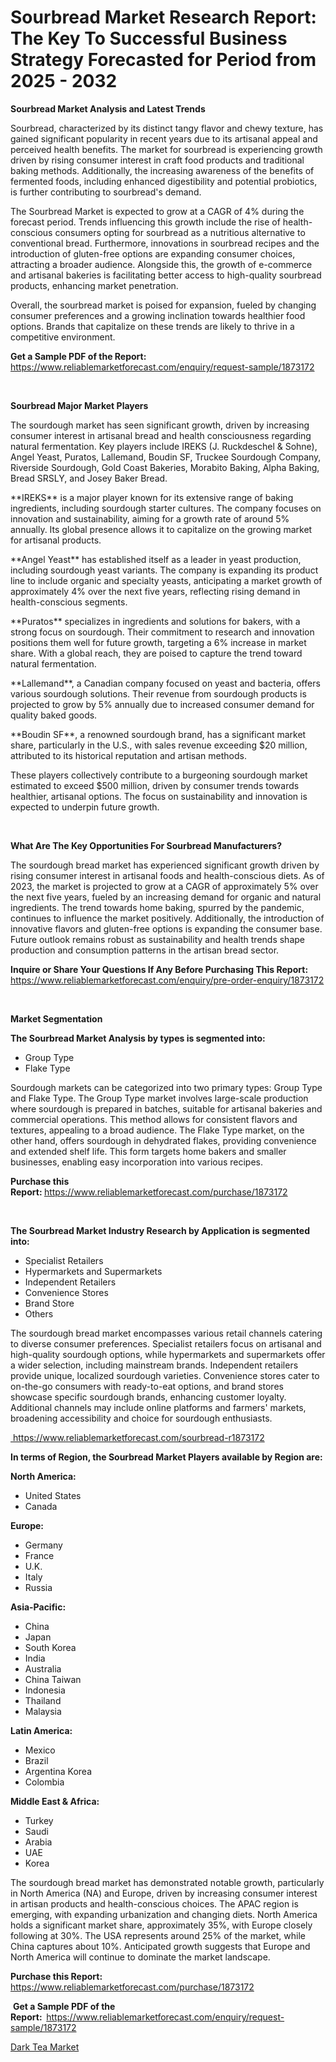 <p><h1>Sourbread Market Research Report: The Key To Successful Business Strategy Forecasted for Period from 2025 - 2032</h1></p><p><strong>Sourbread Market Analysis and Latest Trends</strong></p>
<p><p>Sourbread, characterized by its distinct tangy flavor and chewy texture, has gained significant popularity in recent years due to its artisanal appeal and perceived health benefits. The market for sourbread is experiencing growth driven by rising consumer interest in craft food products and traditional baking methods. Additionally, the increasing awareness of the benefits of fermented foods, including enhanced digestibility and potential probiotics, is further contributing to sourbread's demand.</p><p>The Sourbread Market is expected to grow at a CAGR of 4% during the forecast period. Trends influencing this growth include the rise of health-conscious consumers opting for sourbread as a nutritious alternative to conventional bread. Furthermore, innovations in sourbread recipes and the introduction of gluten-free options are expanding consumer choices, attracting a broader audience. Alongside this, the growth of e-commerce and artisanal bakeries is facilitating better access to high-quality sourbread products, enhancing market penetration.</p><p>Overall, the sourbread market is poised for expansion, fueled by changing consumer preferences and a growing inclination towards healthier food options. Brands that capitalize on these trends are likely to thrive in a competitive environment.</p></p>
<p><strong>Get a Sample PDF of the Report:&nbsp;</strong> <a href="https://www.reliablemarketforecast.com/enquiry/request-sample/1873172?utm_campaign=1888&utm_medium=2&utm_source=Github&utm_content=ia&utm_term=15022025&utm_id=sourbread">https://www.reliablemarketforecast.com/enquiry/request-sample/1873172</a></p>
<p>&nbsp;</p>
<p><strong>Sourbread Major Market Players</strong></p>
<p><p>The sourdough market has seen significant growth, driven by increasing consumer interest in artisanal bread and health consciousness regarding natural fermentation. Key players include IREKS (J. Ruckdeschel & Sohne), Angel Yeast, Puratos, Lallemand, Boudin SF, Truckee Sourdough Company, Riverside Sourdough, Gold Coast Bakeries, Morabito Baking, Alpha Baking, Bread SRSLY, and Josey Baker Bread.</p><p>**IREKS** is a major player known for its extensive range of baking ingredients, including sourdough starter cultures. The company focuses on innovation and sustainability, aiming for a growth rate of around 5% annually. Its global presence allows it to capitalize on the growing market for artisanal products.</p><p>**Angel Yeast** has established itself as a leader in yeast production, including sourdough yeast variants. The company is expanding its product line to include organic and specialty yeasts, anticipating a market growth of approximately 4% over the next five years, reflecting rising demand in health-conscious segments.</p><p>**Puratos** specializes in ingredients and solutions for bakers, with a strong focus on sourdough. Their commitment to research and innovation positions them well for future growth, targeting a 6% increase in market share. With a global reach, they are poised to capture the trend toward natural fermentation.</p><p>**Lallemand**, a Canadian company focused on yeast and bacteria, offers various sourdough solutions. Their revenue from sourdough products is projected to grow by 5% annually due to increased consumer demand for quality baked goods.</p><p>**Boudin SF**, a renowned sourdough brand, has a significant market share, particularly in the U.S., with sales revenue exceeding $20 million, attributed to its historical reputation and artisan methods.</p><p>These players collectively contribute to a burgeoning sourdough market estimated to exceed $500 million, driven by consumer trends towards healthier, artisanal options. The focus on sustainability and innovation is expected to underpin future growth.</p></p>
<p>&nbsp;</p>
<p><strong>What Are The Key Opportunities For Sourbread Manufacturers?</strong></p>
<p><p>The sourdough bread market has experienced significant growth driven by rising consumer interest in artisanal foods and health-conscious diets. As of 2023, the market is projected to grow at a CAGR of approximately 5% over the next five years, fueled by an increasing demand for organic and natural ingredients. The trend towards home baking, spurred by the pandemic, continues to influence the market positively. Additionally, the introduction of innovative flavors and gluten-free options is expanding the consumer base. Future outlook remains robust as sustainability and health trends shape production and consumption patterns in the artisan bread sector.</p></p>
<p><strong>Inquire or Share Your Questions If Any Before Purchasing This Report:</strong> <a href="https://www.reliablemarketforecast.com/enquiry/pre-order-enquiry/1873172?utm_campaign=1888&utm_medium=2&utm_source=Github&utm_content=ia&utm_term=15022025&utm_id=sourbread">https://www.reliablemarketforecast.com/enquiry/pre-order-enquiry/1873172</a></p>
<p>&nbsp;</p>
<p><strong>Market Segmentation</strong></p>
<p><strong>The Sourbread Market Analysis by types is segmented into:</strong></p>
<p><ul><li>Group Type</li><li>Flake Type</li></ul></p>
<p><p>Sourdough markets can be categorized into two primary types: Group Type and Flake Type. The Group Type market involves large-scale production where sourdough is prepared in batches, suitable for artisanal bakeries and commercial operations. This method allows for consistent flavors and textures, appealing to a broad audience. The Flake Type market, on the other hand, offers sourdough in dehydrated flakes, providing convenience and extended shelf life. This form targets home bakers and smaller businesses, enabling easy incorporation into various recipes.</p></p>
<p><strong>Purchase this Report:&nbsp;</strong><a href="https://www.reliablemarketforecast.com/purchase/1873172?utm_campaign=1888&utm_medium=2&utm_source=Github&utm_content=ia&utm_term=15022025&utm_id=sourbread">https://www.reliablemarketforecast.com/purchase/1873172</a></p>
<p>&nbsp;</p>
<p><strong>The Sourbread Market Industry Research by Application is segmented into:</strong></p>
<p><ul><li>Specialist Retailers</li><li>Hypermarkets and Supermarkets</li><li>Independent Retailers</li><li>Convenience Stores</li><li>Brand Store</li><li>Others</li></ul></p>
<p><p>The sourdough bread market encompasses various retail channels catering to diverse consumer preferences. Specialist retailers focus on artisanal and high-quality sourdough options, while hypermarkets and supermarkets offer a wider selection, including mainstream brands. Independent retailers provide unique, localized sourdough varieties. Convenience stores cater to on-the-go consumers with ready-to-eat options, and brand stores showcase specific sourdough brands, enhancing customer loyalty. Additional channels may include online platforms and farmers' markets, broadening accessibility and choice for sourdough enthusiasts.</p></p>
<p><a href="https://www.reliablemarketforecast.com/sourbread-r1873172?utm_campaign=1888&utm_medium=2&utm_source=Github&utm_content=ia&utm_term=15022025&utm_id=sourbread">&nbsp;https://www.reliablemarketforecast.com/sourbread-r1873172</a></p>
<p><strong>In terms of Region, the Sourbread Market Players available by Region are:</strong></p>
<p>
    <p> <strong> North America: </strong>
        <ul>
            <li>United States</li>
            <li>Canada</li>
        </ul>
        </p> 
    <p> <strong> Europe: </strong>
        <ul>
            <li>Germany</li>
            <li>France</li>
            <li>U.K.</li>
            <li>Italy</li>
            <li>Russia</li>
        </ul>
        </p> 
    <p> <strong> Asia-Pacific: </strong>
        <ul>
            <li>China</li>
            <li>Japan</li>
            <li>South Korea</li>
            <li>India</li>
            <li>Australia</li>
            <li>China Taiwan</li>
            <li>Indonesia</li>
            <li>Thailand</li>
            <li>Malaysia</li>
        </ul>
        </p> 
    <p> <strong> Latin America: </strong>
        <ul>
            <li>Mexico</li>
            <li>Brazil</li>
            <li>Argentina Korea</li>
            <li>Colombia</li>
        </ul>
        </p> 
    <p> <strong> Middle East & Africa: </strong>
        <ul>
            <li>Turkey</li>
            <li>Saudi</li>
            <li>Arabia</li>
            <li>UAE</li>
            <li>Korea</li>
        </ul>
    </p>
    </p>
<p><p>The sourdough bread market has demonstrated notable growth, particularly in North America (NA) and Europe, driven by increasing consumer interest in artisan products and health-conscious choices. The APAC region is emerging, with expanding urbanization and changing diets. North America holds a significant market share, approximately 35%, with Europe closely following at 30%. The USA represents around 25% of the market, while China captures about 10%. Anticipated growth suggests that Europe and North America will continue to dominate the market landscape.</p></p>
<p><strong>Purchase this Report: </strong><a href="https://www.reliablemarketforecast.com/purchase/1873172?utm_campaign=1888&utm_medium=2&utm_source=Github&utm_content=ia&utm_term=15022025&utm_id=sourbread">https://www.reliablemarketforecast.com/purchase/1873172</a></p>
<p>&nbsp;<strong>Get a Sample PDF of the Report:&nbsp;&nbsp;</strong><a href="https://www.reliablemarketforecast.com/enquiry/request-sample/1873172?utm_campaign=1888&utm_medium=2&utm_source=Github&utm_content=ia&utm_term=15022025&utm_id=sourbread">https://www.reliablemarketforecast.com/enquiry/request-sample/1873172</a></p>
<p><strong></strong></p>
<p><p><a href="https://github.com/gulaimolin/Market-Research-Report-List-7/blob/main/dark-tea-market.md?utm_campaign=1888&utm_medium=2&utm_source=Github&utm_content=ia&utm_term=15022025&utm_id=sourbread">Dark Tea Market</a></p></p>